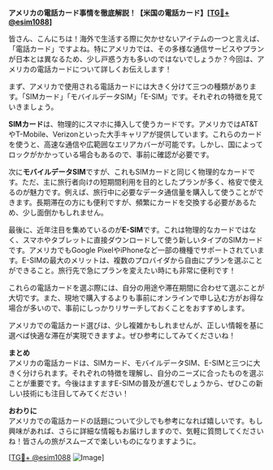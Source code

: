 **アメリカの電話カード事情を徹底解説！【米国の電話カード】[[TG💪+ @esim1088](https://t.me/s/esim1088)]**

皆さん、こんにちは！海外で生活する際に欠かせないアイテムの一つと言えば、「電話カード」ですよね。特にアメリカでは、その多様な通信サービスやプランが日本とは異なるため、少し戸惑う方も多いのではないでしょうか？今回は、アメリカの電話カードについて詳しくお伝えします！

まず、アメリカで使用される電話カードには大きく分けて三つの種類があります。「SIMカード」「モバイルデータSIM」「E-SIM」です。それぞれの特徴を見ていきましょう。

**SIMカード**は、物理的にスマホに挿入して使うカードです。アメリカではAT&TやT-Mobile、Verizonといった大手キャリアが提供しています。これらのカードを使うと、高速な通信や広範囲なエリアカバーが可能です。しかし、国によってロックがかかっている場合もあるので、事前に確認が必要です。

次に**モバイルデータSIM**ですが、これもSIMカードと同じく物理的なカードです。ただ、主に旅行者向けの短期間利用を目的としたプランが多く、格安で使えるのが魅力です。例えば、旅行中に必要なデータ通信量を購入して使うことができます。長期滞在の方にも便利ですが、頻繁にカードを交換する必要があるため、少し面倒かもしれません。

最後に、近年注目を集めているのが**E-SIM**です。これは物理的なカードではなく、スマホやタブレットに直接ダウンロードして使う新しいタイプのSIMカードです。アメリカでもGoogle PixelやiPhoneなど一部の機種でサポートされています。E-SIMの最大のメリットは、複数のプロバイダから自由にプランを選ぶことができること。旅行先で急にプランを変えたい時にも非常に便利です！

これらの電話カードを選ぶ際には、自分の用途や滞在期間に合わせて選ぶことが大切です。また、現地で購入するよりも事前にオンラインで申し込む方がお得な場合が多いので、事前にしっかりリサーチしておくことをおすすめします。

アメリカでの電話カード選びは、少し複雑かもしれませんが、正しい情報を基に選べば快適な滞在が実現できますよ。ぜひ参考にしてみてくださいね！

**まとめ**  
アメリカの電話カードは、SIMカード、モバイルデータSIM、E-SIMと三つに大きく分けられます。それぞれの特徴を理解し、自分のニーズに合ったものを選ぶことが重要です。今後はますますE-SIMの普及が進むでしょうから、ぜひこの新しい技術にも注目してみてください！

**おわりに**  
アメリカでの電話カードの話題について少しでも参考になれば嬉しいです。もし興味があれば、さらに詳細な情報もお届けしますので、気軽に質問してくださいね！皆さんの旅がスムーズで楽しいものになりますように。

[[TG💪+ @esim1088](https://t.me/s/esim1088) ![Image](https://i.postimg.cc/Y0z9fWf4/image.png)]